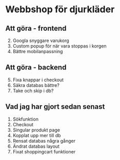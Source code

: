 # Webbshop för djurkläder

## Att göra - frontend
2. Googla snyggare varukorg
5. Custom popup för när vara stoppas i korgen
3. Bättre mobilanpassning

## Att göra - backend
5. Fixa knappar i checkout
3. Säkra databas bättre?
5. Take och skip i db?

## Vad jag har gjort sedan senast
1. Sökfunktion
2. Checkout
2. Singular produkt page
3. Kopplat upp mer till db
4. Rensat databas några gånger
5. Ändrat databas layout
6. Fixat shoppingcart funktioner
